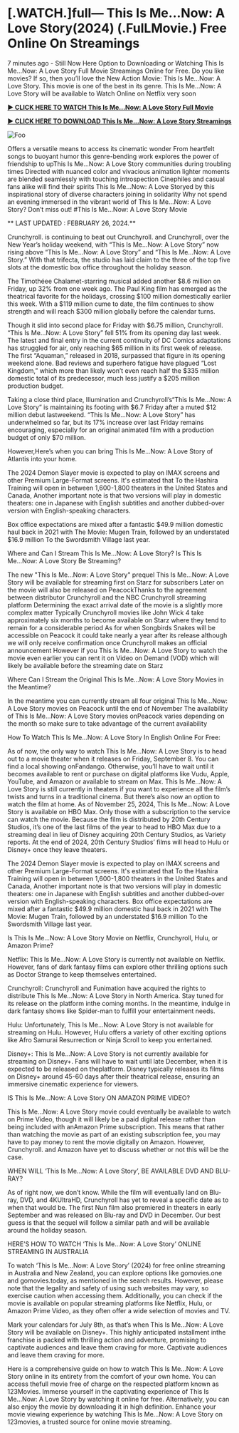 <h1>[.WATCH.]full— This Is Me...Now: A Love Story(2024) (.FulLMovie.) Free Online On Streamings</h1>


7 minutes ago - Still Now Here Option to Downloading or Watching This Is Me...Now: A Love Story Full Movie Streamings Online for Free. Do you like movies? If so, then you’ll love the New Action Movie: This Is Me...Now: A Love Story. This movie is one of the best in its genre. This Is Me...Now: A Love Story will be available to Watch Online on Netflix very soon




**<a href="https://stream.evmovies.com/en/movie/1217343/this-is-mea-now">► CLICK HERE TO WATCH This Is Me...Now: A Love Story Full Movie</a>**


**<a href="https://stream.evmovies.com/en/movie/1217343/this-is-mea-now">► CLICK HERE TO DOWNLOAD This Is Me...Now: A Love Story Streamings</a>**


<animated-image data-catalyst=""><a href="https://stream.evmovies.com/en/movie/1217343/this-is-mea-now" rel="nofollow" data-target="animated-image.originalLink"><img src="https://camo.githubusercontent.com/917e6ed5c302499242165dcc02bdbce85c075fd21b35918eb9c0b771855261b8/68747470733a2f2f7374617469632e7769787374617469632e636f6d2f6d656469612f6232343966395f61646163386637306662336634356238383639313639366337376465313866337e6d76322e676966" alt="Foo" data-canonical-src="https://static.wixstatic.com/media/b249f9_adac8f70fb3f45b88691696c77de18f3~mv2.gif" style="max-width: 100%; display: inline-block;" data-target="animated-image.originalImage"></a>




Offers a versatile means to access its cinematic wonder From heartfelt songs to buoyant humor this genre-bending work explores the power of friendship to upThis Is Me...Now: A Love Story communities during troubling times Directed with nuanced color and vivacious animation lighter moments are blended seamlessly with touching introspection Cinephiles and casual fans alike will find their spirits This Is Me...Now: A Love Storyed by this inspirational story of diverse characters joining in solidarity Why not spend an evening immersed in the vibrant world of This Is Me...Now: A Love Story? Don’t miss out! #This Is Me...Now: A Love Story Movie




** LAST UPDATED : FEBRUARY 26, 2024.**




Crunchyroll. is continuing to beat out Crunchyroll. and Crunchyroll, over the New Year’s holiday weekend, with “This Is Me...Now: A Love Story” now rising above “This Is Me...Now: A Love Story” and “This Is Me...Now: A Love Story.” With that trifecta, the studio has laid claim to the three of the top five slots at the domestic box office throughout the holiday season.




The Timothéee Chalamet-starring musical added another $8.6 million on Friday, up 32% from one week ago. The Paul King film has emerged as the theatrical favorite for the holidays, crossing $100 million domestically earlier this week. With a $119 million cume to date, the film continues to show strength and will reach $300 million globally before the calendar turns.




Though it slid into second place for Friday with $6.75 million, Crunchyroll. “This Is Me...Now: A Love Story” fell 51% from its opening day last week. The latest and final entry in the current continuity of DC Comics adaptations has struggled for air, only reaching $65 million in its first week of release. The first “Aquaman,” released in 2018, surpassed that figure in its opening weekend alone. Bad reviews and superhero fatigue have plagued “Lost Kingdom,” which more than likely won’t even reach half the $335 million domestic total of its predecessor, much less justify a $205 million production budget.




Taking a close third place, Illumination and Crunchyroll’s“This Is Me...Now: A Love Story” is maintaining its footing with $6.7 Friday after a muted $12 million debut lastweekend. “This Is Me...Now: A Love Story” has underwhelmed so far, but its 17% increase over last Friday remains encouraging, especially for an original animated film with a production budget of only $70 million.




However,Here’s when you can bring This Is Me...Now: A Love Story of Atlantis into your home.


The 2024 Demon Slayer movie is expected to play on IMAX screens and other Premium Large-Format screens.
It's estimated that To the Hashira Training will open in between 1,600-1,800 theaters in the United States and Canada, Another important note is that two versions will play in domestic theaters: one in Japanese with English subtitles and another dubbed-over version with English-speaking characters.


Box office expectations are mixed after a fantastic $49.9 million domestic haul back in 2021 with The Movie: Mugen Train, followed by an understated $16.9 million To the Swordsmith Village last year.


Where and Can I Stream This Is Me...Now: A Love Story? Is This Is Me...Now: A Love Story Be Streaming?




The new "This Is Me...Now: A Love Story" prequel This Is Me...Now: A Love Story will be available for streaming first on Starz for subscribers Later on the movie will also be released on PeacockThanks to the agreement between distributor Crunchyroll and the NBC Crunchyroll streaming platform Determining the exact arrival date of the movie is a slightly more complex matter Typically Crunchyroll movies like John Wick 4 take approximately six months to become available on Starz where they tend to remain for a considerable period As for when Songbirds Snakes will be accessible on Peacock it could take nearly a year after its release although we will only receive confirmation once Crunchyroll makes an official announcement However if you This Is Me...Now: A Love Story to watch the movie even earlier you can rent it on Video on Demand (VOD) which will likely be available before the streaming date on Starz




Where Can I Stream the Original This Is Me...Now: A Love Story Movies in the Meantime?




In the meantime you can currently stream all four original This Is Me...Now: A Love Story movies on Peacock until the end of November The availability of This Is Me...Now: A Love Story movies onPeacock varies depending on the month so make sure to take advantage of the current availability




How To Watch This Is Me...Now: A Love Story In English Online For Free:




As of now, the only way to watch This Is Me...Now: A Love Story is to head out to a movie theater when it releases on Friday, September 8. You can find a local showing onFandango. Otherwise, you’ll have to wait until it becomes available to rent or purchase on digital platforms like Vudu, Apple, YouTube, and Amazon or available to stream on Max. This Is Me...Now: A Love Story is still currently in theaters if you want to experience all the film’s twists and turns in a traditional cinema. But there’s also now an option to watch the film at home. As of November 25, 2024, This Is Me...Now: A Love Story is available on HBO Max. Only those with a subscription to the service can watch the movie. Because the film is distributed by 20th Century Studios, it’s one of the last films of the year to head to HBO Max due to a streaming deal in lieu of Disney acquiring 20th Century Studios, as Variety reports. At the end of 2024, 20th Century Studios’ films will head to Hulu or Disney+ once they leave theaters.




The 2024 Demon Slayer movie is expected to play on IMAX screens and other Premium Large-Format screens.
It's estimated that To the Hashira Training will open in between 1,600-1,800 theaters in the United States and Canada, Another important note is that two versions will play in domestic theaters: one in Japanese with English subtitles and another dubbed-over version with English-speaking characters.
Box office expectations are mixed after a fantastic $49.9 million domestic haul back in 2021 with The Movie: Mugen Train, followed by an understated $16.9 million To the Swordsmith Village last year.




Is This Is Me...Now: A Love Story Movie on Netflix, Crunchyroll, Hulu, or Amazon Prime?




Netflix: This Is Me...Now: A Love Story is currently not available on Netflix. However, fans of dark fantasy films can explore other thrilling options such as Doctor Strange to keep themselves entertained.




Crunchyroll: Crunchyroll and Funimation have acquired the rights to distribute This Is Me...Now: A Love Story in North America. Stay tuned for its release on the platform inthe coming months. In the meantime, indulge in dark fantasy shows like Spider-man to fulfill your entertainment needs.




Hulu: Unfortunately, This Is Me...Now: A Love Story is not available for streaming on Hulu. However, Hulu offers a variety of other exciting options like Afro Samurai Resurrection or Ninja Scroll to keep you entertained.




Disney+: This Is Me...Now: A Love Story is not currently available for streaming on Disney+. Fans will have to wait until late December, when it is expected to be released on theplatform. Disney typically releases its films on Disney+ around 45-60 days after their theatrical release, ensuring an immersive cinematic experience for viewers.




IS This Is Me...Now: A Love Story ON AMAZON PRIME VIDEO?




This Is Me...Now: A Love Story movie could eventually be available to watch on Prime Video, though it will likely be a paid digital release rather than being included with anAmazon Prime subscription. This means that rather than watching the movie as part of an existing subscription fee, you may have to pay money to rent the movie digitally on Amazon. However, Crunchyroll. and Amazon have yet to discuss whether or not this will be the case.




WHEN WILL ‘This Is Me...Now: A Love Story’, BE AVAILABLE DVD AND BLU-RAY?




As of right now, we don’t know. While the film will eventually land on Blu-ray, DVD, and 4KUltraHD, Crunchyroll has yet to reveal a specific date as to when that would be. The first Nun film also premiered in theaters in early September and was released on Blu-ray and DVD in December. Our best guess is that the sequel will follow a similar path and will be available around the holiday season.




HERE’S HOW TO WATCH ‘This Is Me...Now: A Love Story’ ONLINE STREAMING IN AUSTRALIA




To watch ‘This Is Me...Now: A Love Story’ (2024) for free online streaming in Australia and New Zealand, you can explore options like gomovies.one and gomovies.today, as mentioned in the search results. However, please note that the legality and safety of using such websites may vary, so exercise caution when accessing them. Additionally, you can check if the movie is available on popular streaming platforms like Netflix, Hulu, or Amazon Prime Video, as they often offer a wide selection of movies and TV.




Mark your calendars for July 8th, as that’s when This Is Me...Now: A Love Story will be available on Disney+. This highly anticipated installment inthe franchise is packed with thrilling action and adventure, promising to captivate audiences and leave them craving for more. Captivate audiences and leave them craving for more.




Here is a comprehensive guide on how to watch This Is Me...Now: A Love Story online in its entirety from the comfort of your own home. You can access thefull movie free of charge on the respected platform known as 123Movies. Immerse yourself in the captivating experience of This Is Me...Now: A Love Story by watching it online for free. Alternatively, you can also enjoy the movie by downloading it in high definition. Enhance your movie viewing experience by watching This Is Me...Now: A Love Story on 123movies, a trusted source for online movie streaming.

